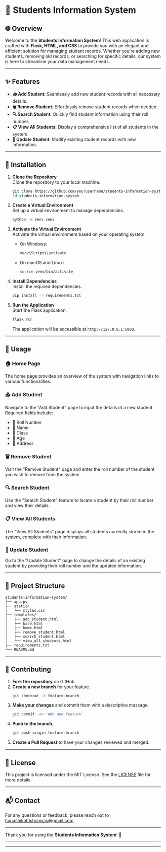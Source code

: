 # 🌟 Students Information System

## 🌐 Overview

Welcome to the **Students Information System**! This web application is crafted with **Flask, HTML, and CSS** to provide you with an elegant and efficient solution for managing student records. Whether you're adding new students, removing old records, or searching for specific details, our system is here to streamline your data management needs.

---

## ✨ Features

- **📥 Add Student**: Seamlessly add new student records with all necessary details.
- **🗑️ Remove Student**: Effortlessly remove student records when needed.
- **🔍 Search Student**: Quickly find student information using their roll number.
- **📋 View All Students**: Display a comprehensive list of all students in the system.
- **📝 Update Student**: Modify existing student records with new information.

---

## 🚀 Installation

1. **Clone the Repository**  
   Clone the repository to your local machine.
   ```bash
   git clone https://github.com/yourusername/students-information-system.git
   cd students-information-system
   ```

2. **Create a Virtual Environment**  
   Set up a virtual environment to manage dependencies.
   ```bash
   python -m venv venv
   ```

3. **Activate the Virtual Environment**  
   Activate the virtual environment based on your operating system.
   - On Windows:
     ```bash
     venv\Scripts\activate
     ```
   - On macOS and Linux:
     ```bash
     source venv/bin/activate
     ```

4. **Install Dependencies**  
   Install the required dependencies.
   ```bash
   pip install -r requirements.txt
   ```

5. **Run the Application**  
   Start the Flask application.
   ```bash
   flask run
   ```
   The application will be accessible at `http://127.0.0.1:5000`.

---

## 📖 Usage

### 🏠 Home Page

The home page provides an overview of the system with navigation links to various functionalities.

### 📥 Add Student

Navigate to the "Add Student" page to input the details of a new student. Required fields include:
- 📌 Roll Number
- 📛 Name
- 🏫 Class
- 🎂 Age
- 🏡 Address

### 🗑️ Remove Student

Visit the "Remove Student" page and enter the roll number of the student you wish to remove from the system.

### 🔍 Search Student

Use the "Search Student" feature to locate a student by their roll number and view their details.

### 📋 View All Students

The "View All Students" page displays all students currently stored in the system, complete with their information.

### 📝 Update Student

Go to the "Update Student" page to change the details of an existing student by providing their roll number and the updated information.

---

## 📂 Project Structure

```
students-information-system/
├── app.py
├── static/
│   └── styles.css
├── templates/
│   ├── add_student.html
│   ├── base.html
│   ├── home.html
│   ├── remove_student.html
│   ├── search_student.html
│   └── view_all_students.html
├── requirements.txt
└── README.md
```

---

## 🤝 Contributing

1. **Fork the repository** on GitHub.
2. **Create a new branch** for your feature.
   ```bash
   git checkout -b feature-branch
   ```
3. **Make your changes** and commit them with a descriptive message.
   ```bash
   git commit -am 'Add new feature'
   ```
4. **Push to the branch**.
   ```bash
   git push origin feature-branch
   ```
5. **Create a Pull Request** to have your changes reviewed and merged.

---

## 📜 License

This project is licensed under the MIT License. See the [LICENSE](LICENSE) file for more details.

---

## 📬 Contact

For any questions or feedback, please reach out to [hunashikattishrinivas@gmail.com](mailto:hunashikattishrinivas@gmail.com).

---

Thank you for using the **Students Information System**! 🚀

---


---

